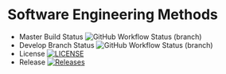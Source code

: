 # Software Engineering Methods
* Master Build Status ![GitHub Workflow Status (branch)](https://img.shields.io/github/actions/workflow/status/BobbyWal78/sem/main.yml?branch=master)
* Develop Branch Status ![GitHub Workflow Status (branch)](https://img.shields.io/github/actions/workflow/status/BobbyWal78/sem/main.yml?branch=develop)
* License [![LICENSE](https://img.shields.io/github/license/BobbyWal78/sem.svg?style=flat-square)](https://github.com/BobbyWal78/sem/blob/master/LICENSE)
* Release [![Releases](https://img.shields.io/github/release/BobbyWal78/sem/all.svg?style=flat-square)](https://github.com/BobbyWal78/sem/releases)
